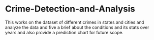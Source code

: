 # Crime-Detection-and-Analysis
This works on the dataset of different crimes in states and cities and analyze the data and five a brief about the conditions and its stats over years and also provide a prediction chart for future scope.
